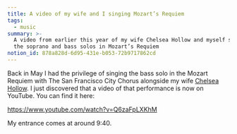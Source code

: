 ```yaml
---
title: A video of my wife and I singing Mozart’s Requiem
tags:
  - music
summary: >-
  A video from earlier this year of my wife Chelsea Hollow and myself singing
  the soprano and bass solos in Mozart’s Requiem
notion_id: 878a828d-6d95-431e-b053-72b9717862cd
---
```

Back in May I had the privilege of singing the bass solo in the Mozart Requiem with The San Francisco City Chorus alongside my wife [Chelsea Hollow](https://www.chelseahollow.com/). I just discovered that a video of that performance is now on YouTube. You can find it here:

<https://www.youtube.com/watch?v=Q6zaFpLXKhM>

My entrance comes at around 9:40.
